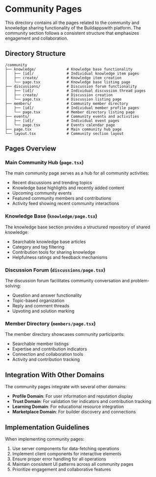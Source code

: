 # Community Pages

This directory contains all the pages related to the community and knowledge sharing functionality of the Buildappswith platform. The community section follows a consistent structure that emphasizes engagement and collaboration.

## Directory Structure

```
/community
├── knowledge/              # Knowledge base functionality
│   ├── [id]/               # Individual knowledge item pages
│   ├── create/             # Knowledge item creation
│   └── page.tsx            # Knowledge base listing page
├── discussions/            # Discussion forum functionality
│   ├── [id]/               # Individual discussion thread pages
│   ├── create/             # Discussion creation
│   └── page.tsx            # Discussion listing page
├── members/                # Community member directory
│   ├── [id]/               # Individual member profile pages
│   └── page.tsx            # Member directory listing page
├── events/                 # Community events and activities
│   ├── [id]/               # Individual event pages
│   └── page.tsx            # Events calendar page
├── page.tsx                # Main community hub page
└── layout.tsx              # Community section layout
```

## Pages Overview

### Main Community Hub (`page.tsx`)

The main community page serves as a hub for all community activities:

- Recent discussions and trending topics
- Knowledge base highlights and recently added content
- Upcoming community events
- Featured community members and contributions
- Activity feed showing recent community interactions

### Knowledge Base (`knowledge/page.tsx`)

The knowledge base section provides a structured repository of shared knowledge:

- Searchable knowledge base articles
- Category and tag filtering
- Contribution tools for sharing knowledge
- Helpfulness ratings and feedback mechanisms

### Discussion Forum (`discussions/page.tsx`)

The discussion forum facilitates community conversation and problem-solving:

- Question and answer functionality
- Topic-based organization
- Reply and comment threads
- Upvoting and solution marking

### Member Directory (`members/page.tsx`)

The member directory showcases community participants:

- Searchable member listings
- Expertise and contribution indicators
- Connection and collaboration tools
- Activity and contribution tracking

## Integration With Other Domains

The community pages integrate with several other domains:

- **Profile Domain**: For user information and reputation display
- **Trust Domain**: For validation tier indicators and contribution tracking
- **Learning Domain**: For educational resource integration
- **Marketplace Domain**: For builder discovery and connections

## Implementation Guidelines

When implementing community pages:

1. Use server components for data-fetching operations
2. Implement client components for interactive elements
3. Ensure proper error handling for all operations
4. Maintain consistent UI patterns across all community pages
5. Prioritize engagement and collaborative features
